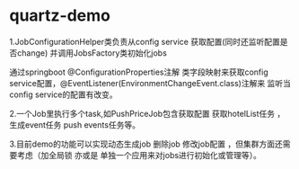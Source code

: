 # quartz-demo
1.JobConfigurationHelper类负责从config service 获取配置(同时还监听配置是否change) 并调用JobsFactory类初始化jobs

  通过springboot @ConfigurationProperties注解 类字段映射来获取config service配置，@EventListener(EnvironmentChangeEvent.class)注解来
  监听当config service的配置有改变。
  
2.一个Job里执行多个task,如PushPriceJob包含获取配置 获取hotelList任务 ，生成event任务 push events任务等。

3.目前demo的功能可以实现动态生成job 删除job 修改job配置 ，但集群方面还需要考虑（加全局锁 亦或是 单独一个应用来对jobs进行初始化或管理等）。

